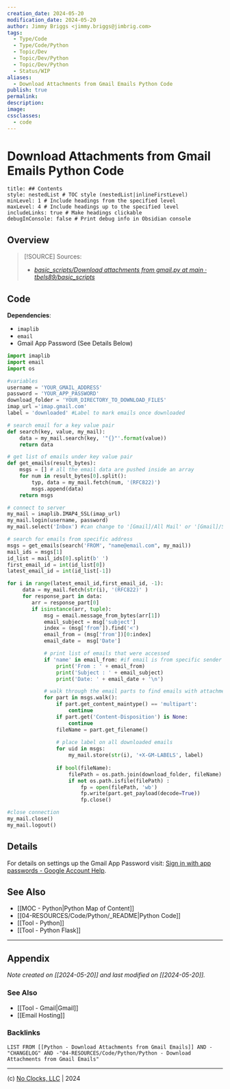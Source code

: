 ```yaml
---
creation_date: 2024-05-20
modification_date: 2024-05-20
author: Jimmy Briggs <jimmy.briggs@jimbrig.com>
tags:
  - Type/Code
  - Type/Code/Python
  - Topic/Dev
  - Topic/Dev/Python
  - Topic/Dev/Python
  - Status/WIP
aliases:
  - Download Attachments from Gmail Emails Python Code
publish: true
permalink:
description:
image:
cssclasses:
  - code
---
```


# Download Attachments from Gmail Emails Python Code

```table-of-contents
title: ## Contents 
style: nestedList # TOC style (nestedList|inlineFirstLevel)
minLevel: 1 # Include headings from the specified level
maxLevel: 4 # Include headings up to the specified level
includeLinks: true # Make headings clickable
debugInConsole: false # Print debug info in Obsidian console
```

## Overview

> [!SOURCE] Sources:
> - *[basic\_scripts/Download attachments from gmail.py at main · tbels89/basic\_scripts](https://github.com/tbels89/basic_scripts/blob/main/Download%20attachments%20from%20gmail.py)*

## Code

**Dependencies**:
- `imaplib`
- `email`
- Gmail App Password (See Details Below)

```python
import imaplib
import email
import os

#variables 
username = 'YOUR_GMAIL_ADDRESS'
password = 'YOUR_APP_PASSWORD' 
download_folder = 'YOUR_DIRECTORY_TO_DOWNLOAD_FILES'
imap_url ='imap.gmail.com'
label = 'downloaded' #Label to mark emails once downloaded

# search email for a key value pair
def search(key, value, my_mail):
    data = my_mail.search(key, '"{}"'.format(value))
    return data

# get list of emails under key value pair 
def get_emails(result_bytes):
	msgs = [] # all the email data are pushed inside an array
	for num in result_bytes[0].split():
		typ, data = my_mail.fetch(num, '(RFC822)')
		msgs.append(data)
	return msgs

# connect to server
my_mail = imaplib.IMAP4_SSL(imap_url)
my_mail.login(username, password)
my_mail.select('Inbox') #can change to '[Gmail]/All Mail' or '[Gmail]/Sent Mail' depending on what folder you want to search 

# search for emails from specific address 
msgs = get_emails(search('FROM', "name@email.com", my_mail)) 
mail_ids = msgs[1]
id_list = mail_ids[0].split(b' ')  
first_email_id = int(id_list[0])
latest_email_id = int(id_list[-1]) 

for i in range(latest_email_id,first_email_id, -1):
     data = my_mail.fetch(str(i), '(RFC822)' )
     for response_part in data:
        arr = response_part[0]
        if isinstance(arr, tuple):
            msg = email.message_from_bytes(arr[1])   
            email_subject = msg['subject']
            index = (msg['from']).find('<')
            email_from = (msg['from'])[0:index]
            email_date =  msg['Date']

            # print list of emails that were accessed
            if 'name' in email_from: #if email is from specific sender - can change to another identifier like 'subject' in email_subject 
                print('From : ' + email_from)
                print('Subject : ' + email_subject)
                print('Date: ' + email_date + '\n')

            # walk through the email parts to find emails with attachments - each attachment must have a different name or it will be overwritten
            for part in msgs.walk():
                if part.get_content_maintype() == 'multipart':
                    continue
                if part.get('Content-Disposition') is None:
                    continue
                fileName = part.get_filename()
                
                # place label on all downloaded emails
                for uid in msgs: 
                    my_mail.store(str(i), '+X-GM-LABELS', label)
                                
                if bool(fileName):
                    filePath = os.path.join(download_folder, fileName)
                    if not os.path.isfile(filePath) :
                        fp = open(filePath, 'wb')
                        fp.write(part.get_payload(decode=True))
                        fp.close()

#close connection
my_mail.close()
my_mail.logout()
```

## Details

For details on settings up the Gmail App Password visit: [Sign in with app passwords - Google Account Help](https://support.google.com/accounts/answer/185833?hl=en).

## See Also

- [[MOC - Python|Python Map of Content]]
- [[04-RESOURCES/Code/Python/_README|Python Code]]
- [[Tool - Python]]
- [[Tool - Python Flask]]


***

## Appendix

*Note created on [[2024-05-20]] and last modified on [[2024-05-20]].*

### See Also

- [[Tool - Gmail|Gmail]]
- [[Email Hosting]]

### Backlinks

```dataview
LIST FROM [[Python - Download Attachments from Gmail Emails]] AND -"CHANGELOG" AND -"04-RESOURCES/Code/Python/Python - Download Attachments from Gmail Emails"
```

***

(c) [No Clocks, LLC](https://github.com/noclocks) | 2024